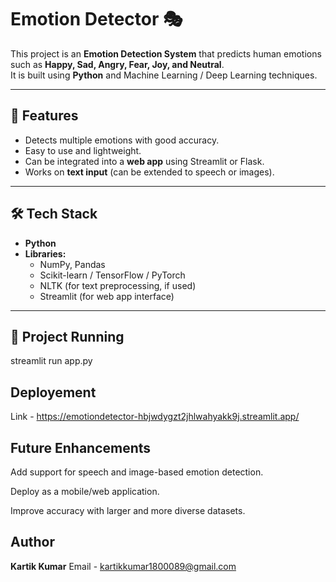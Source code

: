 # Emotion Detector 🎭

This project is an **Emotion Detection System** that predicts human emotions such as **Happy, Sad, Angry, Fear, Joy, and Neutral**.  
It is built using **Python** and Machine Learning / Deep Learning techniques.

---

## 🚀 Features
- Detects multiple emotions with good accuracy.
- Easy to use and lightweight.
- Can be integrated into a **web app** using Streamlit or Flask.
- Works on **text input** (can be extended to speech or images).

---

## 🛠️ Tech Stack
- **Python**
- **Libraries:**
  - NumPy, Pandas
  - Scikit-learn / TensorFlow / PyTorch
  - NLTK (for text preprocessing, if used)
  - Streamlit (for web app interface)

---

## 📂 Project Running 

streamlit run app.py

## Deployement 

Link - https://emotiondetector-hbjwdygzt2jhlwahyakk9j.streamlit.app/

## Future Enhancements

Add support for speech and image-based emotion detection.

Deploy as a mobile/web application.

Improve accuracy with larger and more diverse datasets.

## Author
**Kartik Kumar**
Email - kartikkumar1800089@gmail.com
